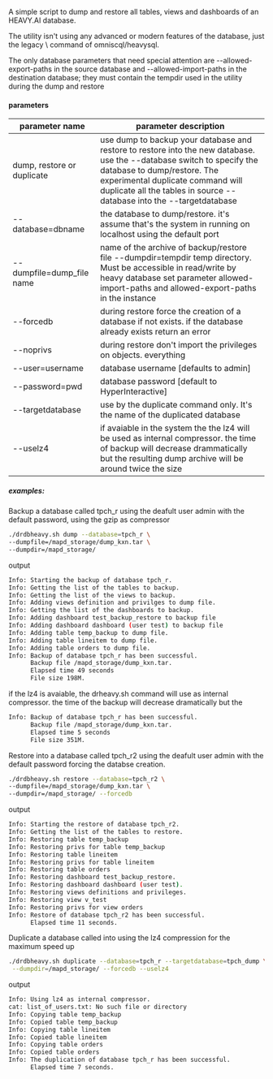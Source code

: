 A simple script to dump and restore all tables, views and dashboards 
of an HEAVY.AI database.

The utility isn't using any advanced or modern features of the database, just the legacy \ command of omniscql/heavysql.

The only database parameters that need special attention are --allowed-export-paths in the source database and --allowed-import-paths in the destination database; they must contain the tempdir used in the utility during the dump and restore 

#### parameters

|  parameter name |parameter description|
| ------------ | ------------ |
|  dump, restore or duplicate | use dump to backup your database and restore to restore into the new database. use the --database switch to specify the database to dump/restore. The experimental duplicate command will duplicate all the tables in source --database into the --targetdatabase  |
|--database=dbname| the database to dump/restore. it's assume that's the system in running on localhost using the default port |
|  --dumpfile=dump_file name | name of the archive of backup/restore file --dumpdir=tempdir temp directory. Must be accessible in read/write by heavy database set parameter allowed-import-paths and allowed-export-paths in the instance   |
|--forcedb | during restore force the creation of a database if not exists. if the database already exists return an error |
|  --noprivs| during restore don't import the privileges on objects. everything|
| --user=username|database username [defaults to admin]  |
|--password=pwd |database password [default to HyperInteractive] |
|--targetdatabase| use by the duplicate command only. It's the name of the duplicated database|
|--uselz4| if avaiable in the system the the lz4 will be used as internal compressor. the time of backup will decrease drammatically but the resulting dump archive will be around twice the size|

##### examples:

Backup a database called tpch_r using the deafult user admin with the default password, using the gzip as compressor

```bash
./drdbheavy.sh dump --database=tpch_r \
--dumpfile=/mapd_storage/dump_kxn.tar \
--dumpdir=/mapd_storage/
```

output

```bash
Info: Starting the backup of database tpch_r.
Info: Getting the list of the tables to backup.
Info: Getting the list of the views to backup.
Info: Adding views definition and privilges to dump file.
Info: Getting the list of the dashboards to backup.
Info: Adding dashboard test_backup_restore to backup file
Info: Adding dashboard dashboard (user test) to backup file
Info: Adding table temp_backup to dump file.
Info: Adding table lineitem to dump file.
Info: Adding table orders to dump file.
Info: Backup of database tpch_r has been successful.
      Backup file /mapd_storage/dump_kxn.tar.
      Elapsed time 49 seconds
      File size 198M.
```

if the lz4 is avaiable, the drheavy.sh command will use as internal compressor. the time of the backup will decrease dramatically but the 

```bash
Info: Backup of database tpch_r has been successful.
      Backup file /mapd_storage/dump_kxn.tar.
      Elapsed time 5 seconds
      File size 351M.
```

Restore into a database called tpch_r2 using the deafult user admin with the default password forcing the databse creation.

```bash
./drdbheavy.sh restore --database=tpch_r2 \
--dumpfile=/mapd_storage/dump_kxn.tar \
--dumpdir=/mapd_storage/ --forcedb
```

output

```bash
Info: Starting the restore of database tpch_r2.
Info: Getting the list of the tables to restore.
Info: Restoring table temp_backup
Info: Restoring privs for table temp_backup
Info: Restoring table lineitem
Info: Restoring privs for table lineitem
Info: Restoring table orders
Info: Restoring dashboard test_backup_restore.
Info: Restoring dashboard dashboard (user test).
Info: Restoring views definitions and privileges.
Info: Restoring view v_test
Info: Restoring privs for view orders
Info: Restore of database tpch_r2 has been successful.
      Elapsed time 11 seconds.
```
Duplicate a database called into using the lz4 compression for the maximum speed up

```bash
./drdbheavy.sh duplicate --database=tpch_r --targetdatabase=tpch_dump \
 --dumpdir=/mapd_storage/ --forcedb --uselz4
```

output 

```bash
Info: Using lz4 as internal compressor.
cat: list_of_users.txt: No such file or directory
Info: Copying table temp_backup
Info: Copied table temp_backup
Info: Copying table lineitem
Info: Copied table lineitem
Info: Copying table orders
Info: Copied table orders
Info: The duplication of database tpch_r has been successful.
      Elapsed time 7 seconds.
```